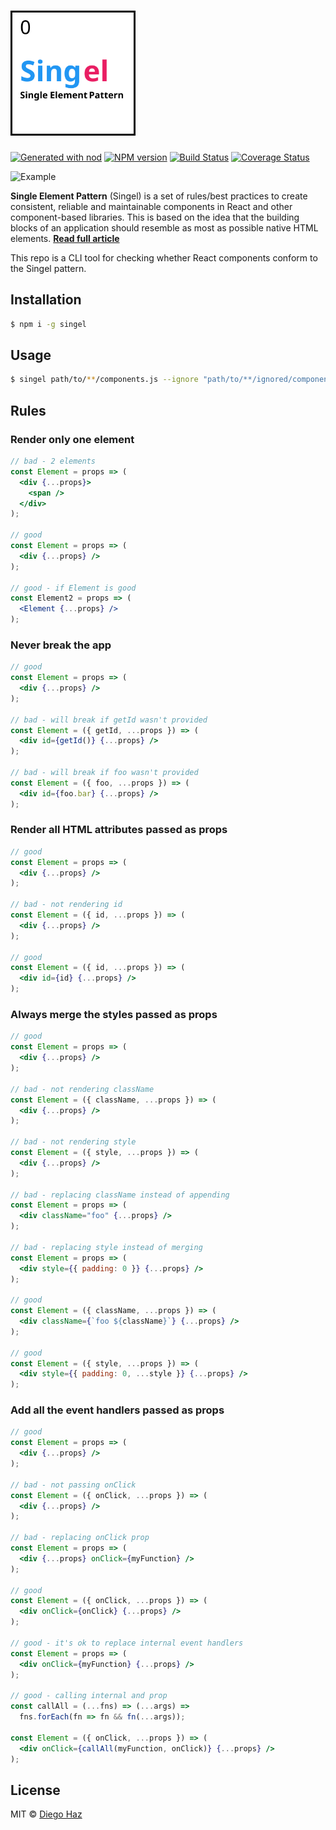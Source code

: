 # <img src="logo.svg" width="200" alt="singel" />

[![Generated with nod](https://img.shields.io/badge/generator-nod-2196F3.svg?style=flat-square)](https://github.com/diegohaz/nod)
[![NPM version](https://img.shields.io/npm/v/singel.svg?style=flat-square)](https://npmjs.org/package/singel)
[![Build Status](https://img.shields.io/travis/diegohaz/singel/master.svg?style=flat-square)](https://travis-ci.org/diegohaz/singel) [![Coverage Status](https://img.shields.io/codecov/c/github/diegohaz/singel/master.svg?style=flat-square)](https://codecov.io/gh/diegohaz/singel/branch/master)

<img src="https://user-images.githubusercontent.com/3068563/41149499-19878ab6-6ae2-11e8-85a2-f880fd65de7c.png" alt="Example" />

**Single Element Pattern** (Singel) is a set of rules/best practices to create consistent, reliable and maintainable components in React and other component-based libraries. This is based on the idea that the building blocks of an application should resemble as most as possible native HTML elements. [**Read full article**](#coming-soon)

This repo is a CLI tool for checking whether React components conform to the Singel pattern.

## Installation

```sh
$ npm i -g singel
```

## Usage

```sh
$ singel path/to/**/components.js --ignore "path/to/**/ignored/components.js"
```

## Rules

### Render only one element

```jsx
// bad - 2 elements
const Element = props => (
  <div {...props}>
    <span />
  </div>
);

// good
const Element = props => (
  <div {...props} />
);

// good - if Element is good
const Element2 = props => (
  <Element {...props} />
);
```

### Never break the app

```jsx
// good
const Element = props => (
  <div {...props} />
);

// bad - will break if getId wasn't provided
const Element = ({ getId, ...props }) => (
  <div id={getId()} {...props} />
);

// bad - will break if foo wasn't provided
const Element = ({ foo, ...props }) => (
  <div id={foo.bar} {...props} />
);
```

### Render all HTML attributes passed as props

```jsx
// good
const Element = props => (
  <div {...props} />
);

// bad - not rendering id
const Element = ({ id, ...props }) => (
  <div {...props} />
);

// good
const Element = ({ id, ...props }) => (
  <div id={id} {...props} />
);
```

### Always merge the styles passed as props

```jsx
// good
const Element = props => (
  <div {...props} />
);

// bad - not rendering className
const Element = ({ className, ...props }) => (
  <div {...props} />
);

// bad - not rendering style
const Element = ({ style, ...props }) => (
  <div {...props} />
);

// bad - replacing className instead of appending
const Element = props => (
  <div className="foo" {...props} />
);

// bad - replacing style instead of merging
const Element = props => (
  <div style={{ padding: 0 }} {...props} />
);

// good
const Element = ({ className, ...props }) => (
  <div className={`foo ${className}`} {...props} />
);

// good
const Element = ({ style, ...props }) => (
  <div style={{ padding: 0, ...style }} {...props} />
);
```

### Add all the event handlers passed as props

```jsx
// good
const Element = props => (
  <div {...props} />
);

// bad - not passing onClick
const Element = ({ onClick, ...props }) => (
  <div {...props} />
);

// bad - replacing onClick prop
const Element = props => (
  <div {...props} onClick={myFunction} />
);

// good
const Element = ({ onClick, ...props }) => (
  <div onClick={onClick} {...props} />
);

// good - it's ok to replace internal event handlers
const Element = props => (
  <div onClick={myFunction} {...props} />
);

// good - calling internal and prop
const callAll = (...fns) => (...args) => 
  fns.forEach(fn => fn && fn(...args));

const Element = ({ onClick, ...props }) => (
  <div onClick={callAll(myFunction, onClick)} {...props} />
);
```

## License

MIT © [Diego Haz](https://github.com/diegohaz)
